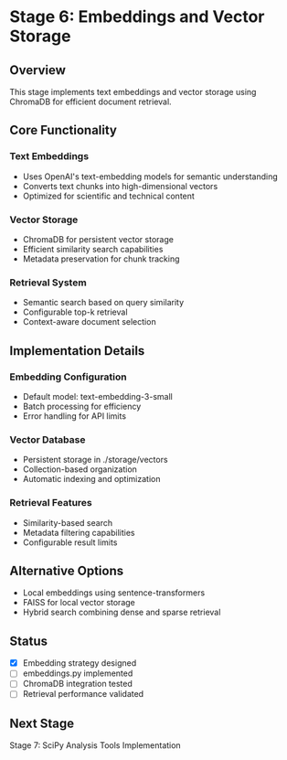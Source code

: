 # Stage 6: Embeddings and Vector Storage

## Overview
This stage implements text embeddings and vector storage using ChromaDB for efficient document retrieval.

## Core Functionality

### Text Embeddings
- Uses OpenAI's text-embedding models for semantic understanding
- Converts text chunks into high-dimensional vectors
- Optimized for scientific and technical content

### Vector Storage
- ChromaDB for persistent vector storage
- Efficient similarity search capabilities
- Metadata preservation for chunk tracking

### Retrieval System
- Semantic search based on query similarity
- Configurable top-k retrieval
- Context-aware document selection

## Implementation Details

### Embedding Configuration
- Default model: text-embedding-3-small
- Batch processing for efficiency
- Error handling for API limits

### Vector Database
- Persistent storage in ./storage/vectors
- Collection-based organization
- Automatic indexing and optimization

### Retrieval Features
- Similarity-based search
- Metadata filtering capabilities
- Configurable result limits

## Alternative Options
- Local embeddings using sentence-transformers
- FAISS for local vector storage
- Hybrid search combining dense and sparse retrieval

## Status
- [x] Embedding strategy designed
- [ ] embeddings.py implemented
- [ ] ChromaDB integration tested
- [ ] Retrieval performance validated

## Next Stage
Stage 7: SciPy Analysis Tools Implementation